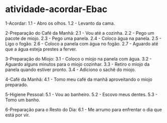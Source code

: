 # atividade-acordar-Ebac
1-Acordar:
1.1 - Abro os olhos.
1.2 - Levanto da cama.

2-Preparação do Café da Manhã:
2.1 - Vou até a cozinha.
2.2 - Pego um pacote de miojo.
2.3 - Pego uma panela.
2.4 - Coloco água na panela.
2.5 - Ligo o fogão.
2.6 - Coloco a panela com água no fogão.
2.7 - Aguardo até que a água esteja prestes a ferver.

3-Preparação do Miojo:
3.1 - Coloco o miojo na panela com água.
3.2 - Aguardo alguns minutos para o miojo cozinhar.
3.3 - Retiro o miojo da panela quando estiver pronto.
3.4 - Adiciono o sachê do miojo.

4-Café da Manhã:
4.1 - Tomo meu café da manhã aproveitando o miojo preparado.

5-Higiene Pessoal:
5.1 - Vou ao banheiro.
5.2 - Escovo meus dentes.
5.3 - Tomo um banho.

6-Preparação para o Resto do Dia:
6.1 - Me arrumo para enfrentar o dia que está por vir.